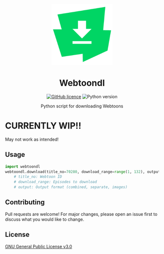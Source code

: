 <p align="center">
	<img alt="Webtoondl" title="Webtoondl" src="logo/logo.png" width="200px"/>
</p>

<h1 align="center">
	Webtoondl
</h1>

<p align="center">
	<a href="master/LICENSE"><img alt="GitHub licence" src="https://img.shields.io/github/license/Ycmelon/webtoondl?color=00D564"></a>
	<img alt="Python version" src="https://img.shields.io/badge/Python-3.8-00D564.svg">
</p>

<p align="center">
	Python script for downloading Webtoons
</p>

# CURRENTLY WIP!!
May not work as intended!

## Usage
```python
import webtoondl
webtoondl.download(title_no=70280, download_range=range(1, 132), output="combined")
	# title_no: Webtoon ID
	# download_range: Episodes to download
	# output: Output format (combined, separate, images)
```

## Contributing
Pull requests are welcome! For major changes, please open an issue first to discuss what you would like to change.

## License
[GNU General Public License v3.0](https://choosealicense.com/licenses/gpl-3.0/)
